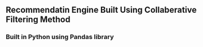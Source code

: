 ## Recommendatin Engine Built Using Collaberative Filtering Method
### Built in Python using Pandas library
